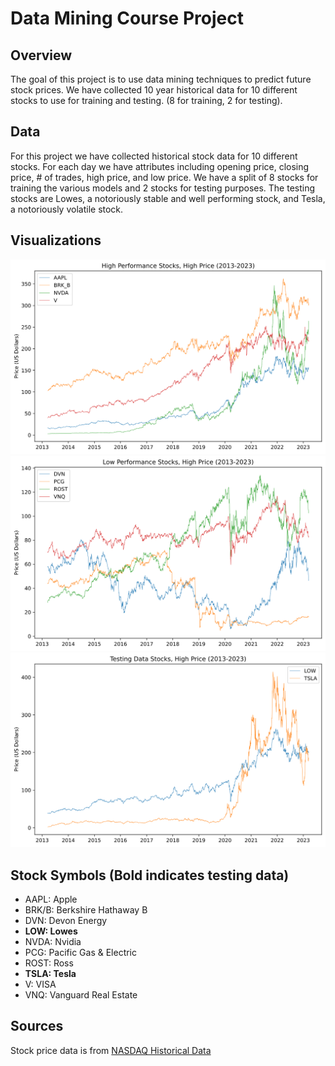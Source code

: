 # Data Mining Course Project
## Overview
The goal of this project is to use data mining techniques to predict future stock prices.  We have collected 10 year historical data for 10 different stocks to use for training and testing. (8 for training, 2 for testing).

## Data
For this project we have collected historical stock data for 10 different stocks.  For each day we have attributes including opening price, closing price, # of trades, high price, and low price.  We have a split of 8 stocks for training the various models and 2 stocks for testing purposes.  The testing stocks are Lowes, a notoriously stable and well performing stock, and Tesla, a notoriously volatile stock.

## Visualizations
![High Performance](./visualizations/high_perf.svg)
![Low Performance](./visualizations/low_perf.svg)
![Test Data](./visualizations/test.svg)

## Stock Symbols (Bold indicates testing data)
- AAPL: Apple
- BRK/B: Berkshire Hathaway B
- DVN: Devon Energy
- **LOW: Lowes**
- NVDA: Nvidia
- PCG: Pacific Gas & Electric
- ROST: Ross
- **TSLA: Tesla**
- V: VISA
- VNQ: Vanguard Real Estate

## Sources
Stock price data is from [NASDAQ Historical Data](https://www.nasdaq.com/market-activity/quotes/historical)
